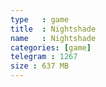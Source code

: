 ```yaml
---
type   : game
title  : Nightshade
name   : Nightshade
categories: [game]
telegram : 1267
size : 637 MB
---
```



